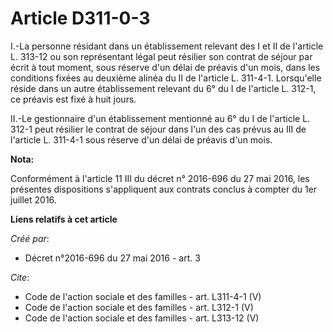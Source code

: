 # Article D311-0-3

I.-La personne résidant dans un établissement relevant des I et II de l'article L. 313-12 ou son représentant légal peut
résilier son contrat de séjour par écrit à tout moment, sous réserve d'un délai de préavis d'un mois, dans les conditions
fixées au deuxième alinéa du II de l'article L. 311-4-1. Lorsqu'elle réside dans un autre établissement relevant du 6° du I
de l'article L. 312-1, ce préavis est fixé à huit jours. 

II.-Le gestionnaire d'un établissement mentionné au 6° du I de l'article L. 312-1 peut résilier le contrat de séjour dans
l'un des cas prévus au III de l'article L. 311-4-1 sous réserve d'un délai de préavis d'un mois.

**Nota:**

Conformément à l'article 11 III du décret n° 2016-696 du 27 mai 2016, les présentes dispositions s'appliquent aux contrats
conclus à compter du 1er juillet 2016.

**Liens relatifs à cet article**

_Créé par_:

  - Décret n°2016-696 du 27 mai 2016 - art. 3

_Cite_:

  - Code de l'action sociale et des familles - art. L311-4-1 (V)
  - Code de l'action sociale et des familles - art. L312-1 (V)
  - Code de l'action sociale et des familles - art. L313-12 (V)
